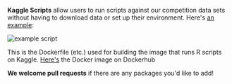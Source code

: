 **Kaggle Scripts** allow users to run scripts against our competition data sets without having to download data or set up their environment. Here's [an example](https://www.kaggle.com/users/993/ben-hamner/bike-sharing-demand/bike-rentals-by-time-and-temperature):

![example script](http://i.imgur.com/yGQ0Zes.png)

This is the Dockerfile (etc.) used for building the image that runs R scripts on Kaggle. [Here's](https://registry.hub.docker.com/u/kaggle/rstats/) the Docker image on Dockerhub

**We welcome pull requests** if there are any packages you'd like to add!
